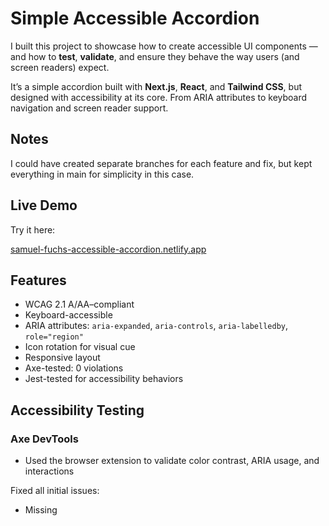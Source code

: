 # Simple Accessible Accordion

I built this project to showcase how to create accessible UI components — and how to **test**, **validate**, and ensure they behave the way users (and screen readers) expect.

It’s a simple accordion built with **Next.js**, **React**, and **Tailwind CSS**, but designed with accessibility at its core. From ARIA attributes to keyboard navigation and screen reader support.

## Notes

I could have created separate branches for each feature and fix, but kept everything in main for simplicity in this case.

## Live Demo

Try it here: 

[samuel-fuchs-accessible-accordion.netlify.app](https://samuel-fuchs-accessible-accordion.netlify.app/)

## Features

- WCAG 2.1 A/AA–compliant
- Keyboard-accessible
- ARIA attributes: `aria-expanded`, `aria-controls`, `aria-labelledby`, `role="region"`
- Icon rotation for visual cue
- Responsive layout
- Axe-tested: 0 violations
- Jest-tested for accessibility behaviors

## Accessibility Testing

### Axe DevTools
- Used the browser extension to validate color contrast, ARIA usage, and interactions

Fixed all initial issues:
- Missing <title> → Fixed via Next.js metadata
- Link color contrast → Adjusted and underlined

### VoiceOver (macOS)
- Button labels are read correctly
- `aria-expanded` state is announced
- Toggled content is properly accessible

### Keyboard Navigation
- Tabbing focuses each button
- Space / Enter toggle open/close state
- Visual focus rings are present

## Testing

Tested with `Jest` and `React Testing Library` using `@testing-library/user-event` for realistic interactions.

### What’s covered:

- Renders all accordion items
- Toggles content on click and with keyboard
- `aria-expanded` updates correctly
- Keyboard focus and toggling via Enter/Space

### Run tests:

```
npm run test
```

## Build Steps I took
1. Project Configuration

- Initialized project with Next.js, Tailwind, TypeScript

2. Accordion Component

- Built accessible component

3. ARIA & WCAG Support

- Level A/AA:
- `aria-expanded`, `aria-controls`, `aria-labelledby`
- `role="region"` for content
- Focus styles using `focus:outline`

4. Main Page Layout

- Used semantic headings (example: h1, h2)
- Sectioned content

5. Accessibility Passes

- Axe: initial scan flagged 2 issues → resolved
- VoiceOver manually tested

## Screenshots

### Axe Audit – 0 Issues
![Axe test passing](./public/screenshots/axe/axe-initial-scan-pass-02.png)

### Axe Audit – first scan
![Axe first scan](./public/screenshots/axe/axe-initial-scan-pass-01.png)

### VoiceOver Reading Accordion
![VoiceOver reading](./public/screenshots/voiceover/voiceover-expanded-state.png)

### Mobile Responsive View
![Mobile view](./public/screenshots/mobile/mobile-view.png)

### Jest Tests Passing
![Jest passing](./public/screenshots/testing/jest-tests-passing.png)

## Author

Made with ❤️ by [Samuel Fuchs](https://github.com/samuelfuchs)

I care deeply about building inclusive, user-first digital experiences — and I’m always learning more about how accessibility can drive better UX and broader reach.